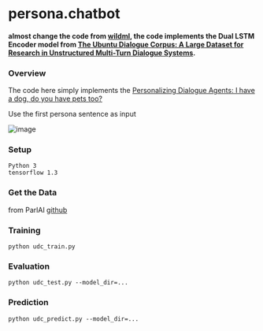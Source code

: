 # persona.chatbot

#### almost change the code from [wildml](https://github.com/dennybritz/chatbot-retrieval/), the code implements the Dual LSTM Encoder model from [The Ubuntu Dialogue Corpus: A Large Dataset for Research in Unstructured Multi-Turn Dialogue Systems](http://arxiv.org/abs/1506.08909).

### Overview

The code here simply implements the [Personalizing Dialogue Agents: I have a dog, do you have pets too? ](https://arxiv.org/abs/1801.07243)

Use the first persona sentence as input

![image](https://github.com/fannn1217/persona.chatbot/blob/master/Images/model.jpg)

### Setup

```
Python 3
tensorflow 1.3
```

### Get the Data

from ParlAI [github](https://github.com/facebookresearch/ParlAI/tree/master/projects/personachat)


### Training

```
python udc_train.py
```

### Evaluation

```
python udc_test.py --model_dir=...
```

### Prediction

```
python udc_predict.py --model_dir=...
```
